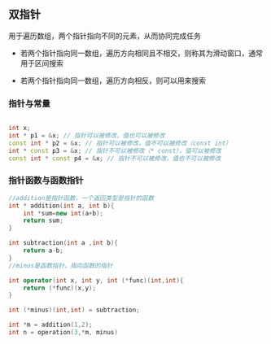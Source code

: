 ## 双指针
用于遍历数组，两个指针指向不同的元素，从而协同完成任务

- 若两个指针指向同一数组，遍历方向相同且不相交，则称其为滑动窗口，通常用于区间搜索

- 若两个指针指向同一数组，遍历方向相反，则可以用来搜索


### 指针与常量

``` C++

int x;
int * p1 = &x; // 指针可以被修改，值也可以被修改
const int * p2 = &x; // 指针可以被修改，值不可以被修改（const int）
int * const p3 = &x; // 指针不可以被修改（* const），值可以被修改
const int * const p4 = &x; // 指针不可以被修改，值也不可以被修改

```
### 指针函数与函数指针

``` C++
//addition是指针函数，一个返回类型是指针的函数
int * addition(int a, int b){
	int *sum=new int(a+b);
	return sum;
}

int subtraction(int a ,int b){
	return a-b;
}
//minus是函数指针，指向函数的指针

int operator(int x, int y, int (*func)(int,int){
	return (*func)(x,y);
}

int (*minus)(int,int) = subtraction;

int *m = addition(1,2);
int n = operation(3,*m, minus)

```